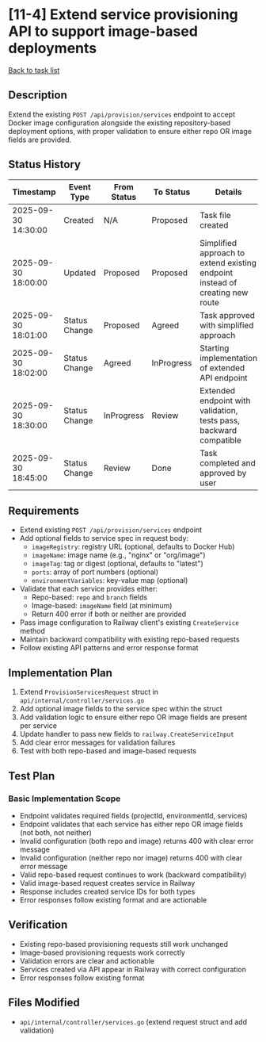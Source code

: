 # [11-4] Extend service provisioning API to support image-based deployments

[Back to task list](./tasks.md)

## Description
Extend the existing `POST /api/provision/services` endpoint to accept Docker image configuration alongside the existing repository-based deployment options, with proper validation to ensure either repo OR image fields are provided.

## Status History
| Timestamp | Event Type | From Status | To Status | Details | User |
|-----------|------------|-------------|-----------|---------|------|
| 2025-09-30 14:30:00 | Created | N/A | Proposed | Task file created | ai-agent |
| 2025-09-30 18:00:00 | Updated | Proposed | Proposed | Simplified approach to extend existing endpoint instead of creating new route | sean |
| 2025-09-30 18:01:00 | Status Change | Proposed | Agreed | Task approved with simplified approach | sean |
| 2025-09-30 18:02:00 | Status Change | Agreed | InProgress | Starting implementation of extended API endpoint | ai-agent |
| 2025-09-30 18:30:00 | Status Change | InProgress | Review | Extended endpoint with validation, tests pass, backward compatible | ai-agent |
| 2025-09-30 18:45:00 | Status Change | Review | Done | Task completed and approved by user | sean |

## Requirements
- Extend existing `POST /api/provision/services` endpoint
- Add optional fields to service spec in request body:
  - `imageRegistry`: registry URL (optional, defaults to Docker Hub)
  - `imageName`: image name (e.g., "nginx" or "org/image")
  - `imageTag`: tag or digest (optional, defaults to "latest")
  - `ports`: array of port numbers (optional)
  - `environmentVariables`: key-value map (optional)
- Validate that each service provides either:
  - Repo-based: `repo` and `branch` fields
  - Image-based: `imageName` field (at minimum)
  - Return 400 error if both or neither are provided
- Pass image configuration to Railway client's existing `CreateService` method
- Maintain backward compatibility with existing repo-based requests
- Follow existing API patterns and error response format

## Implementation Plan
1. Extend `ProvisionServicesRequest` struct in `api/internal/controller/services.go`
2. Add optional image fields to the service spec within the struct
3. Add validation logic to ensure either repo OR image fields are present per service
4. Update handler to pass new fields to `railway.CreateServiceInput`
5. Add clear error messages for validation failures
6. Test with both repo-based and image-based requests

## Test Plan
### Basic Implementation Scope
- Endpoint validates required fields (projectId, environmentId, services)
- Endpoint validates that each service has either repo OR image fields (not both, not neither)
- Invalid configuration (both repo and image) returns 400 with clear error message
- Invalid configuration (neither repo nor image) returns 400 with clear error message
- Valid repo-based request continues to work (backward compatibility)
- Valid image-based request creates service in Railway
- Response includes created service IDs for both types
- Error responses follow existing format and are actionable

## Verification
- Existing repo-based provisioning requests still work unchanged
- Image-based provisioning requests work correctly
- Validation errors are clear and actionable
- Services created via API appear in Railway with correct configuration
- Error responses follow existing format

## Files Modified
- `api/internal/controller/services.go` (extend request struct and add validation)

